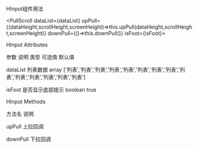 HInput组件用法

<PullScroll dataList={dataList} upPull={(dataHeight,scrollHeight,screenHeight)=>this.upPull(dataHeight,scrollHeight,screenHeight)} downPull={()=>this.downPull()} isFoot={isFoot}></PullScroll>



HInput Attributes

参数           说明                  类型               可选值                 默认值

dataList      列表数据                array                                 ['列表','列表','列表','列表','列表','列表','列表','列表','列表','列表','列表','列表','列表','列表']



isFoot        是否显示底部提示          boolean                                 true


HInput Methods

方法名         说明                                   

upPull        上拉回调                         

downPull      下拉回调                                                    
